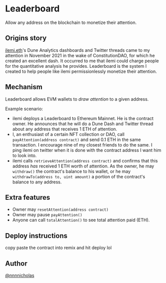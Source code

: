 # Leaderboard 

Allow any address on the blockchain to monetize their attention.

## Origins story
[ilemi.eth](https://twitter.com/andrewhong5297)'s Dune Analytics dashboards and Twitter threads came to my attention in November 2021 in the wake of ConstitutionDAO, for which he created an excellent dash. It occurred to me that ilemi could charge people for the quantitative analysis he provides. Leaderboard is the system I created to help people like ilemi permissionlessly monetize their attention.

## Mechanism
Leaderboard allows EVM wallets to *draw attention* to a given address. 

Example scenario:

- ilemi deploys a Leaderboard to Ethereum Mainnet. He is the contract owner. He announces that he will do a Dune Dash and Twitter thread about any address that receives 1 ETH of attention.
- I, an enthusiast of a certain NFT collection or DAO, call `payAttention(address contract)` and send 0.1 ETH in the same transaction. I encourage nine of my closest friends to do the same. I ping ilemi on twitter when it is done with the contract address I want him to look into.
- ilemi calls `retrieveAttention(address contract)` and confirms that this address *has* received 1 ETH worth of attention. As the owner, he may `withdraw()` the contract's balance to his wallet, or he may `withdrawTo(address to, uint amount)` a portion of the contract's balance to any address.

## Extra features
- Owner may `resetAttention(address contract)` 
- Owner may pause `payAttention()`
- Anyone can call `totalAttention()` to see total attention paid (ETH).

## Deploy instructions
copy paste the contract into remix and hit deploy lol

## Author
[@nnnnicholas](https://twitter.com/nnnnicholas)